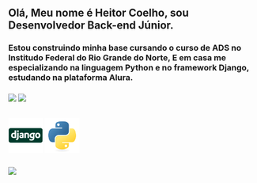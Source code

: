 ##  Olá, Meu nome é Heitor Coelho, sou Desenvolvedor Back-end Júnior. 
 ### Estou construindo minha base cursando o curso de ADS no Institudo Federal do Rio Grande do Norte, E em casa me especializando na linguagem Python e no framework Django, estudando na plataforma Alura. 
 ###
 ###
<div> 
  <img height="160em" src="https://github-readme-stats.vercel.app/api?username=heitor-coelho&show_icons=true&theme=tokyonight"/>
  <img height="160em" src="https://github-readme-stats.vercel.app/api/top-langs/?username=heitor-coelho&layout=compact&theme=tokyonight&include_all_commits=true"/>
</div>

##

</div>  
  <img align="center" alt="Heitor-Python" height="70" width="70" src="https://raw.githubusercontent.com/devicons/devicon/master/icons/django/django-original.svg">  
  
  <img align="center" alt="Heitor-Python" height="70" width="70" src="https://raw.githubusercontent.com/devicons/devicon/master/icons/python/python-original.svg">
  
</div>

##
<a href="https://www.linkedin.com/in/heitor-coelho-60772916b/" target="_blank">
<img src="https://img.shields.io/badge/LinkedIn-0077B5?style=for-the-badge&logo=linkedin&logoColor=white"/>
</a>

